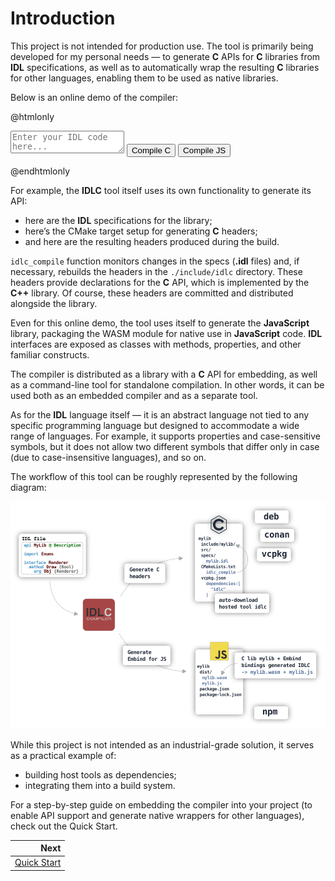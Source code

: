 # Introduction

This project is not intended for production use. The tool is primarily being developed for my personal needs — to generate **C** APIs for **C** libraries from **IDL** specifications, as well as to automatically wrap the resulting **C** libraries for other languages, enabling them to be used as native libraries.

Below is an online demo of the compiler:

@htmlonly
<div class="custom-container">
    <textarea id="editor" class="custom-editor" placeholder="Enter your IDL code here..."></textarea>
    <button id="compileC" class="custom-button">Compile C</button>
    <button id="compileJs" class="custom-button">Compile JS</button>
</div>

<script type="module">
    import idlc from './idlc.js'

    const module = await idlc();
</script>
@endhtmlonly

For example, the **IDLC** tool itself uses its own functionality to generate its API:
- here are the **IDL** specifications for the library;
- here’s the CMake target setup for generating **C** headers;
- and here are the resulting headers produced during the build.

`idlc_compile` function monitors changes in the specs (**.idl** files) and, if necessary, rebuilds the headers in the `./include/idlc` directory. These headers provide declarations for the **C** API, which is implemented by the **C++** library. Of course, these headers are committed and distributed alongside the library.

Even for this online demo, the tool uses itself to generate the **JavaScript** library, packaging the WASM module for native use in **JavaScript** code. **IDL** interfaces are exposed as classes with methods, properties, and other familiar constructs.

The compiler is distributed as a library with a **C** API for embedding, as well as a command-line tool for standalone compilation. In other words, it can be used both as an embedded compiler and as a separate tool.

As for the **IDL** language itself — it is an abstract language not tied to any specific programming language but designed to accommodate a wide range of languages. For example, it supports properties and case-sensitive symbols, but it does not allow two different symbols that differ only in case (due to case-insensitive languages), and so on.

The workflow of this tool can be roughly represented by the following diagram:

![Diagram](diagram.svg "Diagram")

While this project is not intended as an industrial-grade solution, it serves as a practical example of:
- building host tools as dependencies;
- integrating them into a build system.

For a step-by-step guide on embedding the compiler into your project (to enable API support and generate native wrappers for other languages), check out the Quick Start.

<div class="section_buttons">
 
|                            Next |
|--------------------------------:|
| [Quick Start](quick-start.html) |
 
</div>
